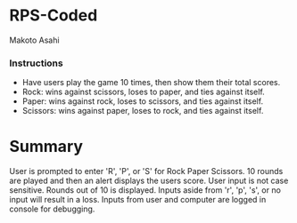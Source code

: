 # RPS-Coded
Makoto Asahi

### Instructions
* Have users play the game 10 times, then show them their total scores.
* Rock: wins against scissors, loses to paper, and ties against itself.
* Paper: wins against rock, loses to scissors, and ties against itself.
* Scissors: wins against paper, loses to rock, and ties against itself.

# Summary
User is prompted to enter 'R', 'P', or 'S' for Rock Paper Scissors.
10 rounds are played and then an alert displays the users score.
User input is not case sensitive.
Rounds out of 10 is displayed.
Inputs aside from 'r', 'p', 's', or no input will result in a loss.
Inputs from user and computer are logged in console for debugging.